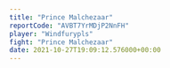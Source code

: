 ```yaml
---
title: "Prince Malchezaar"
reportCode: "AVBT7YrMDjP2NnFH"
player: "Windfurypls"
fight: "Prince Malchezaar"
date: 2021-10-27T19:09:12.576000+00:00
---
```

